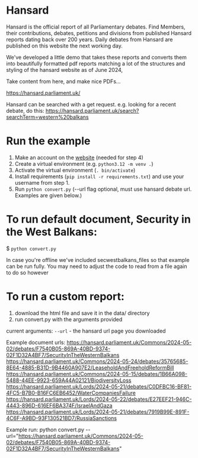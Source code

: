 Hansard
==========================
Hansard is the official report of all Parliamentary debates. Find Members, their
contributions, debates, petitions and divisions from published Hansard reports dating
back over 200 years. Daily debates from Hansard are published on this website the next
working day.

We've developed a little demo that takes these reports and converts them into beautifully formatted
pdf reports matching a lot of the structures and styling of the hansard website as of June 2024,

Take content from here, and make nice PDFs...

https://hansard.parliament.uk/

Hansard can be searched with a get request.  e.g. looking for a recent debate, do this:
  https://hansard.parliament.uk/search?searchTerm=western%20balkans


Run the example
==========================

1. Make an account on the [website](https://www.reportlab.com/accounts/register/) (needed for step 4)
2. Create a virtual environment (e.g. `python3.12 -m venv .`)
3. Activate the virtual environment (`. bin/activate`)
4. Install requirements (`pip install -r requirements.txt`) and use your username from step 1.
5. Run `python convert.py` (--url flag optional, must use hansard debate url. Examples are given below.)


To run default document, Security in the West Balkans:
==========================

$ `python convert.py`

In case you're offline we've included secwestbalkans_files so that example can be run fully.
You may need to adjust the code to read from a file again to do so however

To run a custom report:
==========================

1. download the html file and save it in the data/ directory
2. run convert.py with the arguments provided

current arguments:
	`--url` - the hansard url page you downloaded

Example document urls:
	https://hansard.parliament.uk/Commons/2024-05-02/debates/F7540B05-869A-40BD-9374-02F1D32A4BF7/SecurityInTheWesternBalkans
	https://hansard.parliament.uk/Commons/2024-05-24/debates/35765685-8E64-4885-B31D-9B4460A907E2/LeaseholdAndFreeholdReformBill
	https://hansard.parliament.uk/Commons/2024-05-15/debates/1B66A098-5488-44EE-9923-659A44A02121/BiodiversityLoss
	https://hansard.parliament.uk/Lords/2024-05-21/debates/C0DFBC16-BF81-4FC5-B7B0-B16FC6EB6452/WaterCompaniesFailure
	https://hansard.parliament.uk/Lords/2024-05-22/debates/E27EEF21-946C-4443-896D-616EF6BA374F/IsraelAndGaza
	https://hansard.parliament.uk/Lords/2024-05-21/debates/7919B99E-891F-4C6F-A9BD-93F130521BD7/RussiaSanctions

Example run:
	python convert.py --url="https://hansard.parliament.uk/Commons/2024-05-02/debates/F7540B05-869A-40BD-9374-02F1D32A4BF7/SecurityInTheWesternBalkans"

